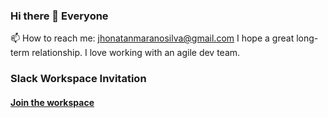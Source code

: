 ### Hi there 👋 Everyone

📫 How to reach me:
<a href='mailto:jhonatanmaranosilva@gmail.com'>jhonatanmaranosilva@gmail.com</a>
I hope a great long-term relationship. I love working with an agile dev team.
<h3>Slack Workspace Invitation</h3>
<h4>
  <a href="https://join.slack.com/t/devstars-co/shared_invite/zt-1jpxre3ic-mWMe_NISI6O2M0RVyuM1DA">Join the workspace</a>
</h4>

<!--
**jhonatan-dev/jhonatan-dev** is a ✨ _special_ ✨ repository because its `README.md` (this file) appears on your GitHub profile.

Here are some ideas to get you started:

- 🔭 I’m currently working on ...
- 🌱 I’m currently learning ...
- 👯 I’m looking to collaborate on ...
- 🤔 I’m looking for help with ...
- 💬 Ask me about ...
- 📫 How to reach me: ...
- 😄 Pronouns: ...
- ⚡ Fun fact: ...
-->
